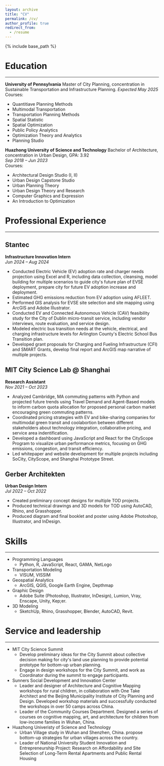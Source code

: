 ```yaml
---
layout: archive
title: "CV"
permalink: /cv/
author_profile: true
redirect_from:
  - /resume
---
```


{% include base_path %}

# Education
---

**University of Pennsylvania** 
Master of City Planning, concentration in Sustainable Transportation and Infrastructure Planning.
*Expected May 2025*  
Courses:
- Quantitiave Planning Methods
- Multimodal Transportation
- Transportation Planning Methods
- Spatial Statistic
- Spatial Optimization
- Public Policy Analytics
- Optimization Theory and Analytics
- Planning Studio


**Huazhong University of Science and Technology** 
Bachelor of Architecture, concentration in Urban Design, GPA: 3.92  
*Sep 2018 – Jun 2023*  
Courses:
- Architectural Design Studio (I, II)
- Urban Design Capstone Studio
- Urban Planning Theory
- Urban Design Theory and Research
- Computer Graphics and Expression
- An Introduction to Optimization


# Professional Experience
---

## Stantec  
**Infrastructure Innovation Intern**  
*Jun 2024 – Aug 2024*  

- Conducted Electric Vehicle (EV) adoption rate and charger needs projection using Excel and R, including data collection, cleansing, model building for multiple scenarios to guide city's future plan of EVSE deployment, prepare city for future EV adoption increase and deployment.
- Estimated GHG emissions reduction from EV adoption using AFLEET.
- Performed GIS analysis for EVSE site selection and site mapping using ArcGIS and Adobe Illustrator.
- Conducted EV and Connected Autonomous Vehicle (CAV) feasibility study for the City of Dublin micro-transit service, including vendor interviews, route evaluation, and service design.
- Modeled electric bus transition needs at the vehicle, electrical, and charging infrastructure levels for Arlington County's Electric School Bus Transition plan.
- Developed grant proposals for Charging and Fueling Infrastructure (CFI) and SMART Grants, develop final report and ArcGIS map narrative of multiple projects.

## MIT City Science Lab @ Shanghai  
**Research Assistant**  
*Nov 2021 – Oct 2023*  

- Analyzed Cambridge, MA commuting patterns with Python and projected future trends using Travel Demand and Agent-Based models to inform carbon quota allocation for proposed personal carbon market encouraging green commuting patterns. 
- Coordinated pricing strategies with EV and bike-sharing companies for multimodal green transit and coolabortion between different stakeholders about technology integration, collaborative pricing, and service area indentification.
- Developed a dashboard using JavaScript and React for the CityScope Program to visualize urban performance metrics, focusing on GHG emissions, congestion, and transit efficiency.
- Led whitepaper and website development for multiple projects including SoCity, CityScope, and Shanghai Prototype Street.

## Gerber Architekten  
**Urban Design Intern**  
*Jul 2022 – Oct 2022*  

- Created preliminary concept designs for multiple TOD projects.
- Produced technical drawings and 3D models for TOD using AutoCAD, Rhino, and Grasshopper.
- Produced diagram and final booklet and poster using Adobe Photoshop, Illustrator, and InDesign.

# Skills
---

* Programming Languages
  - Python, R, JavaScript, React, GAMA, NetLogo
* Transportation Modeling
  - VISUM, VISSIM
* Geospatial Analytics
  - ArcGIS, QGIS, Google Earth Engine, Depthmap
* Graphic Design
  - Adobe Suite (Photoshop, Illustrator, InDesign), Lumion, Vray, Enscape, Unity, Kep;er. 
* 3D Modeling
  - SketchUp, Rhino, Grasshopper, Blender, AutoCAD, Revit.
  
# Service and leadership
---
* MIT City Science Summit
  - Develop preliminary ideas for the City Summit about collective decision making for city's land use planning to provide potential prototype for bottom-up urban planning.
  - Engage in design workshops for the City Summit, and work as Coordinator during the summit to engage participants.
* Sunners Social Development and Innovation Center
  - Leader and designer of Architecture and Cognitive Mapping workshops for rural children, in collaboration with One Take Architect and the Beijing Municipality Institute of City Planning and Design. Developed workshop materials and successfully conducted the workshops in over 50 camps across China.
  - Leader of the Community Courses Department. Designed a series of courses on cognitive mapping, art, and architecture for children from low-income families in Wuhan, China.
* Huazhong Univeristy of Science and Technology
  - Urban Village study in Wuhan and Shenzhen, China. propose bottom-up strategies for urban villages across the country. 
  - Leader of National University Student Innovation and Entrepreneurship Project: Research on Affordability and Site Selection of Long-Term Rental Apartments and Public Rental Housing